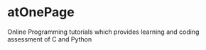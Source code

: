 # atOnePage
Online Programming tutorials which provides learning and coding assessment of C and Python
